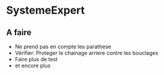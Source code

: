 # SystemeExpert

## A faire
- Ne prend pas en compte les parathese 
- Vérifier: Proteger le chainage arriere contre les bouclages
- Faire plus de test
- et encore plus
